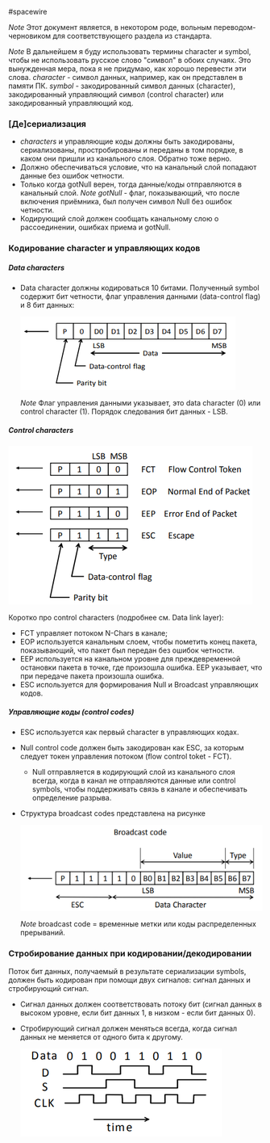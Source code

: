 #spacewire 

*Note* Этот документ является, в некотором роде, вольным переводом-черновиком для соответствующего раздела из стандарта.

*Note* В дальнейшем я буду использовать термины character и symbol, чтобы не использовать русское слово "символ" в обоих случаях. Это вынужденная мера, пока я не придумаю, как хорошо перевести эти слова.
*character* - символ данных, например, как он представлен в памяти ПК.
*symbol* - закодированный символ данных (character), закодированный управляющий символ (control character) или закодированный управляющий код.

### \[Де\]сериализация

* *characters* и управляющие коды должны быть закодированы, сериализованы, простробированы и переданы в том порядке, в каком они пришли из канального слоя. Обратно тоже верно.
* Должно обеспечиваться условие, что на канальный слой попадают данные без ошибок четности.
* Только когда gotNull верен, тогда данные/коды отправляются в канальный слой.
  *Note* *gotNull* - флаг, показывающий, что после включения приёмника, был получен символ Null без ошибок четности.
* Кодирующий слой должен сообщать канальному слою о рассоединении, ошибках приема и gotNull.

### Кодирование character и управляющих кодов

##### Data characters
* Data character должны кодироваться 10 битами. Полученный symbol содержит бит четности, флаг управления данными (data-control flag) и 8 бит данных:

  <img src="img\spw_data_character.png" alt="spw_data_character">

  *Note* Флаг управления данными указывает, это data character (0) или control character (1).
  Порядок следования бит данных - LSB.

##### Control characters

<img src="img\spw_control_character.png" alt="spw_control_character">

Коротко про control characters (подробнее см. Data link layer):
* FCT управляет потоком N-Chars в канале;
* EOP используется канальным слоем, чтобы пометить конец пакета, показывающий, что пакет был передан без ошибок четности.
* EEP используется на канальном уровне для преждевременной остановки пакета в точке, где произошла ошибка. EEP указывает, что при передаче пакета произошла ошибка.
* ESC используется для формирования Null и Broadcast управляющих кодов.

##### Управляющие коды (control codes)
* ESC используется как первый character в управляющих кодах.
* Null control code должен быть закодирован как ESC, за которым следует токен управления потоком (flow control toket - FCT).
	* Null отправляется в кодирующий слой из канального слоя всегда, когда в канал не отправляются данные или control symbols, чтобы поддерживать связь в канале и обеспечивать определение разрыва.
* Структура broadcast codes предcтавлена на рисунке

  <img src="img\spw_broadcast_codes.png" alt="spw_broadcast_codes">

  *Note* broadcast code = временные метки или коды распределенных прерываний.

### Стробирование данных при кодировании/декодировании
Поток бит данных, получаемый в результате сериализации symbols, должен быть кодирован при помощи двух сигналов: сигнал данных и стробирующий сигнал. 
* Сигнал данных должен соответствовать потоку бит (сигнал данных в высоком уровне, если бит данных 1, в низком - если бит данных 0). 
* Стробирующий сигнал должен меняться всегда, когда сигнал данных не меняется от одного бита к другому.

  <img src="img\spw_data_strobe.png" alt="spw_data_strobe">
